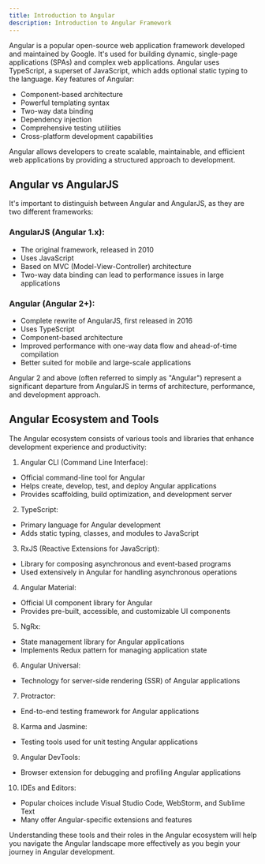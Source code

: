```yaml
---
title: Introduction to Angular
description: Introduction to Angular Framework
---
```


Angular is a popular open-source web application framework developed and maintained by Google. It's used for building dynamic, single-page applications (SPAs) and complex web applications. Angular uses TypeScript, a superset of JavaScript, which adds optional static typing to the language.
Key features of Angular:

- Component-based architecture
- Powerful templating syntax
- Two-way data binding
- Dependency injection
- Comprehensive testing utilities
- Cross-platform development capabilities

Angular allows developers to create scalable, maintainable, and efficient web applications by providing a structured approach to development.

## Angular vs AngularJS

It's important to distinguish between Angular and AngularJS, as they are two different frameworks:
### AngularJS (Angular 1.x):

- The original framework, released in 2010
- Uses JavaScript
- Based on MVC (Model-View-Controller) architecture
- Two-way data binding can lead to performance issues in large applications

### Angular (Angular 2+):

- Complete rewrite of AngularJS, first released in 2016
- Uses TypeScript
- Component-based architecture
- Improved performance with one-way data flow and ahead-of-time compilation
- Better suited for mobile and large-scale applications

Angular 2 and above (often referred to simply as "Angular") represent a significant departure from AngularJS in terms of architecture, performance, and development approach.

## Angular Ecosystem and Tools

The Angular ecosystem consists of various tools and libraries that enhance development experience and productivity:

1. Angular CLI (Command Line Interface):

- Official command-line tool for Angular
- Helps create, develop, test, and deploy Angular applications
- Provides scaffolding, build optimization, and development server

2. TypeScript:

- Primary language for Angular development
- Adds static typing, classes, and modules to JavaScript

3. RxJS (Reactive Extensions for JavaScript):

- Library for composing asynchronous and event-based programs
- Used extensively in Angular for handling asynchronous operations

4. Angular Material:

- Official UI component library for Angular
- Provides pre-built, accessible, and customizable UI components

5. NgRx:

- State management library for Angular applications
- Implements Redux pattern for managing application state

6. Angular Universal:

- Technology for server-side rendering (SSR) of Angular applications

7. Protractor:

- End-to-end testing framework for Angular applications

8. Karma and Jasmine:

- Testing tools used for unit testing Angular applications

9. Angular DevTools:

- Browser extension for debugging and profiling Angular applications

10. IDEs and Editors:

- Popular choices include Visual Studio Code, WebStorm, and Sublime Text
- Many offer Angular-specific extensions and features

Understanding these tools and their roles in the Angular ecosystem will help you navigate the Angular landscape more effectively as you begin your journey in Angular development.